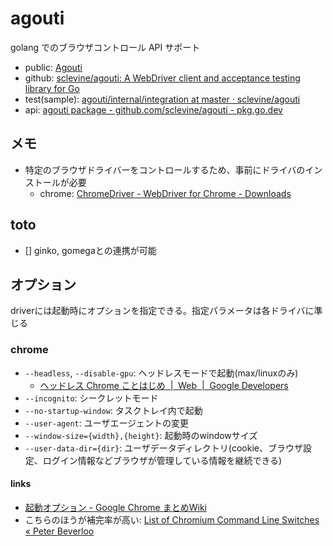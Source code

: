 # agouti

golang でのブラウザコントロール API サポート

- public: [Agouti](https://agouti.org/)
- github: [sclevine/agouti: A WebDriver client and acceptance testing library for Go](https://github.com/sclevine/agouti)
- test(sample): [agouti/internal/integration at master · sclevine/agouti](https://github.com/sclevine/agouti/tree/master/internal/integration)
- api: [agouti package \- github\.com/sclevine/agouti \- pkg\.go\.dev](https://pkg.go.dev/github.com/sclevine/agouti)

## メモ

- 特定のブラウザドライバーをコントロールするため、事前にドライバのインストールが必要
  - chrome: [ChromeDriver \- WebDriver for Chrome \- Downloads](https://chromedriver.chromium.org/downloads)

## toto

- [] ginko, gomegaとの連携が可能

## オプション

driverには起動時にオプションを指定できる。指定パラメータは各ドライバに準じる

### chrome

- `--headless`, `--disable-gpu`: ヘッドレスモードで起動(max/linuxのみ)
  - [ヘッドレス Chrome ことはじめ  \|  Web  \|  Google Developers](https://developers.google.com/web/updates/2017/04/headless-chrome#cli)
- `--incognito`: シークレットモード
- `--no-startup-window`: タスクトレイ内で起動
- `--user-agent`: ユーザエージェントの変更
- `--window-size={width},{height}`: 起動時のwindowサイズ
- `--user-data-dir={dir}`: ユーザデータディレクトリ(cookie、ブラウザ設定、ログイン情報などブラウザが管理している情報を継続できる)

#### links

- [起動オプション \- Google Chrome まとめWiki](http://chrome.half-moon.org/43.html)
- こちらのほうが補完率が高い: [List of Chromium Command Line Switches « Peter Beverloo](https://peter.sh/experiments/chromium-command-line-switches/)
